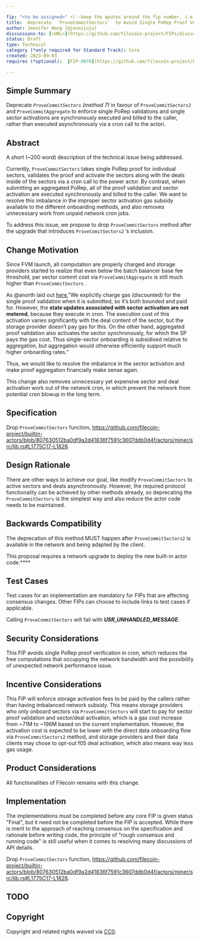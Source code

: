 ```yaml
---

fip: "<to be assigned>" <!--keep the qoutes around the fip number, i.e: `fip: "0001"`-->
title:  Deprecate  `ProveCommitSectors`  to Avoid Single PoRep Proof Verification in Cron 
author: Jennifer Wang (@jennijuju)
discussions-to: [<URL>](https://github.com/filecoin-project/FIPs/discussions/689)
status: Draft
type: Technical 
category (*only required for Standard Track): Core
created: 2023-09-03
requires (*optional):  [FIP-0076](https://github.com/filecoin-project/FIPs/blob/master/FIPS/fip-0076.md)

---
```


## Simple Summary

<!--"If you can't explain it simply, you don't understand it well enough." Provide a simplified and layman-accessible explanation of the FIP.-->

Deprecate *`ProveCommitSectors` (method 7)* in favour of `ProveCommitSectors2` and `ProveCommitAggregate` to enforce single PoRep validations and single sector activations are synchronously executed and billed to the caller, rather than executed asynchronously via a cron call to the actori.

## Abstract

<!--A short (~200 word) description of the technical issue being addressed.-->
A short (~200 word) description of the technical issue being addressed.

Currently, `ProveCommitSectors` takes single PoRep proof for individual sectors, validates the proof and activate the sectors along with the deals inside of the sectors via a cron call to the power actor. By contrast, when submitting an aggregated PoRep, all of the proof validation and sector activation are executed synchronously and billed to the caller. We want to resolve this imbalance in the improper sector activation gas subsidy available to the different onboarding methods, and also removes unnecessary work from unpaid network cron jobs.

To address this issue, we propose to drop `ProveCommitSectors` method after the upgrade that introduces `ProveComitSectors2` ’s inclusion.

## Change Motivation

<!--The motivation is critical for FIPs that want to change the Filecoin protocol. It should clearly explain why the existing protocol specification is inadequate to address the problem that the FIP solves. FIP submissions without sufficient motivation may be rejected outright.-->

Since FVM launch, all computation are properly charged and storage providers started to realize that even below the batch balancer base fee threshold, per sector commit cost via  `ProveCommitAggregate`  is still much higher than `ProveCommitSectors` .

As @anorth laid out [here](https://github.com/filecoin-project/FIPs/discussions/689#discussioncomment-5680517),”We explicitly charge gas (discounted) for the single proof validation when it is submitted, so it’s both bounded and paid for. However, the **state updates associated with sector activation are not metered**, because they execute in cron. The execution cost of this activation varies significantly with the deal content of the sector, but the storage provider doesn’t pay gas for this. On the other hand, aggregated proof validation also activates the sector synchronously, for which the SP pays the gas cost. Thus single-sector onboarding is subsidised relative to aggregation, but aggregation would otherwise efficiently support much higher onboarding rates.”

Thus, we would like to resolve the imbalance in the sector activation and make proof aggregation financially make sense again.

This change also removes unnecessary yet expensive sector and deal activation work out of the network cron, in which prevent the network from potential cron blowup in the long term. 

## Specification

<!--The technical specification should describe the syntax and semantics of any new feature. The specification should be detailed enough to allow competing, interoperable implementations for any of the current Filecoin implementations. -->

Drop `ProveCommitSectors` function, https://github.com/filecoin-project/builtin-actors/blob/807630512ba0df9a2d41836f7591c3607ddb0d4f/actors/miner/src/lib.rs#L1775C17-L1828. 

## Design Rationale

<!--The rationale fleshes out the specification by describing what motivated the design and why particular design decisions were made. It should describe alternate designs that were considered and related work, e.g. how the feature is supported in other languages. The rationale may also provide evidence of consensus within the community, and should discuss important objections or concerns raised during discussion.-->

There are other ways to achieve our goal, like modify `ProveCommitSectors` to active sectors and deals asynchronously. However, the required protocol functionality can be achieved by other methods already, so deprecating the `ProveCommitSectors` is the simplest way and also reduce the actor code needs to be maintained.

## Backwards Compatibility

<!--All FIPs that introduce backwards incompatibilities must include a section describing these incompatibilities and their severity. The FIP must explain how the author proposes to deal with these incompatibilities. FIP submissions without a sufficient backwards compatibility treatise may be rejected outright.-->

The deprecation of this method MUST happen after `ProveCommitSectors2` is available in the network and being adapted by the client.  

This proposal requires a network upgrade to deploy the new built-in actor code.****

## Test Cases

<!--Test cases for an implementation are mandatory for FIPs that are affecting consensus changes. Other FIPs can choose to include links to test cases if applicable.-->
Test cases for an implementation are mandatory for FIPs that are affecting consensus changes. Other FIPs can choose to include links to test cases if applicable.

Calling `ProveCommitSectors` will fail with ***USR_UNHANDLED_MESSAGE.***

## Security Considerations

<!--All FIPs must contain a section that discusses the security implications/considerations relevant to the proposed change. Include information that might be important for security discussions, surfaces risks and can be used throughout the life cycle of the proposal. E.g. include security-relevant design decisions, concerns, important discussions, implementation-specific guidance and pitfalls, an outline of threats and risks and how they are being addressed. FIP submissions missing the "Security Considerations" section will be rejected. A FIP cannot proceed to status "Final" without a Security Considerations discussion deemed sufficient by the reviewers.-->

This FIP avoids single PoRep proof verification in cron, which reduces the free computations that occupying the network bandwidth  and the possibility of unexpected network performance issue.  

## Incentive Considerations

<!--All FIPs must contain a section that discusses the incentive implications/considerations relative to the proposed change. Include information that might be important for incentive discussion. A discussion on how the proposed change will incentivize reliable and useful storage is required. FIP submissions missing the "Incentive Considerations" section will be rejected. An FIP cannot proceed to status "Final" without a Incentive Considerations discussion deemed sufficient by the reviewers.-->

This FIP will enforce storage activation fees to be paid by the callers rather than having imbalanced network subsidy. This means storage providers who only onboard sectors via `ProveCommitSectors` will start to pay for sector proof validation and sector/deal activation, which is a gas cost increase from ~71M to ~196M based on the current implementation. However, the activation cost is expected to be lower with the direct data onboarding flow via `ProveCommitSectors2` method, and storage providers and their data clients may chose to opt-out f05 deal activation, which also means way less gas usage.

## Product Considerations

<!--All FIPs must contain a section that discusses the product implications/considerations relative to the proposed change. Include information that might be important for product discussion. A discussion on how the proposed change will enable better storage-related goods and services to be developed on Filecoin. FIP submissions missing the "Product Considerations" section will be rejected. An FIP cannot proceed to status "Final" without a Product Considerations discussion deemed sufficient by the reviewers.-->

All functionalities of Filecoin remains with this change. 

## Implementation

<!--The implementations must be completed before any core FIP is given status "Final", but it need not be completed before the FIP is accepted. While there is merit to the approach of reaching consensus on the specification and rationale before writing code, the principle of "rough consensus and running code" is still useful when it comes to resolving many discussions of API details.-->
The implementations must be completed before any core FIP is given status "Final", but it need not be completed before the FIP is accepted. While there is merit to the approach of reaching consensus on the specification and rationale before writing code, the principle of "rough consensus and running code" is still useful when it comes to resolving many discussions of API details.

Drop `ProveCommitSectors` function, https://github.com/filecoin-project/builtin-actors/blob/807630512ba0df9a2d41836f7591c3607ddb0d4f/actors/miner/src/lib.rs#L1775C17-L1828. 

## TODO

<!--A section that lists any unresolved issues or tasks that are part of the FIP proposal. Examples of these include performing benchmarking to know gas fees, validate claims made in the FIP once the final implementation is ready, etc. A FIP can only move to a “Last Call” status once all these items have been resolved.-->

## Copyright

Copyright and related rights waived via [CC0](https://creativecommons.org/publicdomain/zero/1.0/).
